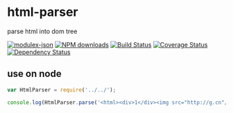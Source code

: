 # html-parser

parse html into dom tree

[![modulex-json](https://nodei.co/npm/modulex-json.png)](https://npmjs.org/package/modulex-json)
[![NPM downloads](http://img.shields.io/npm/dm/modulex-json.svg)](https://npmjs.org/package/modulex-json)
[![Build Status](https://secure.travis-ci.org/modulex/json.png?branch=master)](https://travis-ci.org/modulex/json)
[![Coverage Status](https://img.shields.io/coveralls/modulex/json.svg)](https://coveralls.io/r/modulex/json?branch=master)
[![Dependency Status](https://gemnasium.com/modulex/json.png)](https://gemnasium.com/modulex/modulex-json)

## use on node

```javascript
var HtmlParser = require('../../');

console.log(HtmlParser.parse('<html><div>1</div><img src="http://g.cn"/></html>'));
```